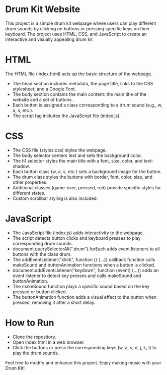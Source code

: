 # Drum Kit Website
This project is a simple drum kit webpage where users can play different drum sounds by clicking on buttons or pressing specific keys on their keyboard. The project uses HTML, CSS, and JavaScript to create an interactive and visually appealing drum kit

# HTML
The HTML file (index.html) sets up the basic structure of the webpage.
* The head section includes metadata, the page title, links to the CSS stylesheet, and a Google Font.
* The body section contains the main content: the main title of the website and a set of buttons.
* Each button is assigned a class corresponding to a drum sound (e.g., w, a, s, etc.).
* The script tag includes the JavaScript file (index.js).
  
# CSS
* The CSS file (styles.css) styles the webpage.
* The body selector centers text and sets the background color.
* The h1 selector styles the main title with a font, size, color, and text-shadow.
* Each button class (w, a, s, etc.) sets a background image for the button.
* The drum class styles the buttons with border, font, color, size, and other properties.
* Additional classes (game-over, pressed, red) provide specific styles for different states.
* Custom scrollbar styling is also included.

# JavaScript
* The JavaScript file (index.js) adds interactivity to the webpage.
* The script detects button clicks and keyboard presses to play corresponding drum sounds.
* document.querySelectorAll(".drum").forEach adds event listeners to all buttons with the class drum.
* The addEventListener("click", function () {...}) callback function calls makeSound and buttonAnimation functions when a button is clicked.
* document.addEventListener("keydown", function (event) {...}) adds an event listener to detect key presses and calls makeSound and buttonAnimation.
* The makeSound function plays a specific sound based on the key pressed or button clicked.
* The buttonAnimation function adds a visual effect to the button when pressed, removing it after a short delay.

# How to Run
* Clone the repository.
* Open index.html in a web browser.
* Click the buttons or press the corresponding keys (w, a, s, d, j, k, l) to play the drum sounds.

Feel free to modify and enhance this project. Enjoy making music with your Drum Kit!
